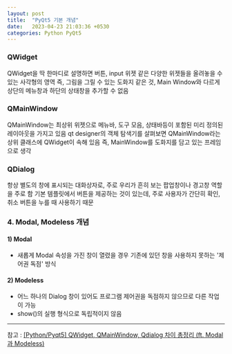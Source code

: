 ```yaml
---
layout: post
title:  "PyQt5 기본 개념"
date:   2023-04-23 21:03:36 +0530
categories: Python PyQt5
---
```

### QWidget
QWidget을 딱 한마디로 설명하면 버튼, input 위젯 같은 다양한 위젯들을 올려놓을 수 있는 사각형의 영역
즉, 그림을 그릴 수 있는 도화지 같은 것, Main Window와 다르게 상단의 메뉴창과 하단의 상태창을 추가할 수 없음

### QMainWindow
QMainWindow는 최상위 위젯으로 메뉴바, 도구 모음, 상태바등이 포함된 미리 정의된 레이아웃을 가지고 있음
qt designer의 객체 탐색기를 살펴보면 QMainWindow라는 상위 클래스에 QWidget이 속해 있음
즉, MainWindow를 도화지를 담고 있는 프레임으로 생각

### QDialog
항상 별도의 창에 표시되는 대화상자로, 주로 우리가 흔히 보는 팝업창이나 경고창 역할을 주로 함
기본 템플릿에서 버튼을 제공하는 것이 있는데, 주로 사용자가 간단히 확인, 취소 버튼을 누를 때 사용하기 때문

### 4. Modal, Modeless 개념
#### 1) Modal
- 새롭게 Modal 속성을 가진 창이 열렸을 경우 기존에 있던 창을 사용하지 못하는 '제어권 독점' 방식
#### 2) Modeless
- 어느 하나의 Dialog 창이 있어도 프로그램 제어권을 독점하지 않으므로 다른 작업이 가능
- show()의 실행 형식으로 독립적이지 않음


---
참고 : [[Python/Pyqt5] QWidget, QMainWindow, Qdialog 차이 총정리 (ft. Modal과 Modeless)](https://coding-kindergarten.tistory.com/171)
